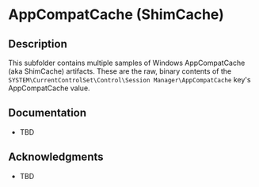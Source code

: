 # AppCompatCache (ShimCache)

## Description

This subfolder contains multiple samples of Windows AppCompatCache (aka ShimCache) artifacts. These are the raw, binary contents of the `SYSTEM\CurrentControlSet\Control\Session Manager\AppCompatCache` key's AppCompatCache value.

## Documentation

* TBD

## Acknowledgments

* TBD